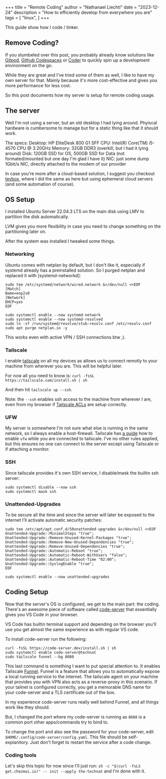 +++
title = "Remote Coding"
author = "Nathanael Liechti"
date = "2023-12-24"
description = "How to efficiently develop from everywhere you are"
tags = [
  "linux",
]
+++

This guide show how I code / tinker.

## Remove Coding?

If you stumbeled over this post, you probably already know solutions like [Gitpod](https://www.gitpod.io/), [Github Codespaces](https://github.com/features/codespaces) or [Coder](https://coder.com/) to quickly spin up a development environment on the go.

While they are great and I've tried some of them as well, I like to have my own server for that. Mainly because it's more cost-effective and gives you more performance for less cost.

So this post documents how my server is setup for remote coding usage.

## The server

Well I'm not using a server, but an old desktop I had lying around. Phyiscal hardware is cumbersome to manage but for a static thing like that it should work.

The specs:
Desktop: HP EliteDesk 800 G1 SFF
CPU: Intel(R) Core(TM) i5-4570 CPU @ 3.20GHz
Memory: 32GB DDR3 (overkill, but I had it lying around)
Disk: 120GB SSD for OS, 500GB SSD for Data (not formated/mounted but one day I'm glad I have it)
NIC: just some dump 1Gbit/s NIC, directly attached to the modem of our provider

In case you're more after a cloud-based solution, I suggest you checkout [tevbox](https://github.com/the-technat/tevbox), where I did the same as here but using ephemeral cloud servers (and some automation of course).

## OS Setup

I installed Ubuntu Server 22.04.3 LTS on the main disk using LMV to partition the disk automatically.

LVM gives you more flexibility in case you need to change something on the partitioning later on.

After the system was installed I tweaked some things.

### Networking

Ubuntu comes with netplan by default, but I don't like it, especially if systemd already has a preinstalled solution. So I purged netplan and replaced it with [systemd-networkd]:

```console
sudo tee /etc/systemd/network/wired.network &>/dev/null <<EOF
[Match]
Name=enp2s0
[Network]
DHCP=yes
EOF

sudo systemctl enable --now systemd-network
sudo systemctl enable --now systemd-resolved
sudo ln -sf /run/systemd/resolve/stub-resolv.conf /etc/resolv.conf
sudo apt purge netplan.io -y
```

This works even with active VPN / SSH connections btw ;).

### Tailscale

I enable [tailscale](https://tailscale.com) on all my devices as allows us to connect remotly to your machine from wherever you are. This will be helpful later.

For now all you need to know is: `curl -fsSL https://tailscale.com/install.sh | sh` 

And then hit `tailscale up --ssh`.

Note: the `--ssh` enables ssh access to the machine from wherever I are, even from my browser if [Tailscale ACLs](https://tailscale.com/kb/1018/acls) are setup correctly.

### UFW

My server is somewhere I'm not sure what else is running in the same network, so I always enable a host-firewall. Tailscale has [a guide](https://tailscale.com/kb/1077/secure-server-ubuntu-18-04) how to enable `ufw` while you are connected to tailscale. I've no other rules applied, but this ensures no one can connect to the server except using Tailscale or if attaching a monitor.

### SSH

Since tailscale provides it's own SSH service, I disable/mask the builtin ssh server:

```
sudo systemctl disable --now ssh
sudo systemctl mask ssh
```

### Unattended-Upgrades

To be secure all the time and since the server will later be exposed to the internet I'll activate automatic security patches:


```console
sudo tee /etc/apt/apt.conf.d/50unattended-upgrades &>/dev/null <<EOF
Unattended-Upgrade::MinimalSteps "true";
Unattended-Upgrade::Remove-Unused-Kernel-Packages "true";
Unattended-Upgrade::Remove-New-Unused-Dependencies "true";
Unattended-Upgrade::Remove-Unused-Dependencies "true";
Unattended-Upgrade::Automatic-Reboot "true";
Unattended-Upgrade::Automatic-Reboot-WithUsers "false";
Unattended-Upgrade::Automatic-Reboot-Time "02:00";
Unattended-Upgrade::SyslogEnable "true";
EOF

sudo systemctl enable --now unattended-upgrades
```

## Coding Setup

Now that the server's OS is configured, we get to the main part: the coding. There's an awesome piece of software called [code-server](https://github.com/coder/code-server) that essentially gives you VS Code in your browser.

VS Code has builtin terminal support and depending on the browser you'll use you get almost the same experience as with regular VS code.

To install code-server run the following:

```console
curl -fsSL https://code-server.dev/install.sh | sh
sudo systemctl enable code-server@technat
sudo tailscale funnel --bg 8080
```

This last command is something I want to put special attention to. It enables Tailscale [Funnel](https://tailscale.com/blog/introducing-tailscale-funnel). Funnel is a feature that allows you to automatically expose a local running service to the internet. The tailscale agent on your machine that provides you with VPN also acts as a reverse-proxy in this scenario. If your tailnet is configured correctly, you get a memorable DNS name for your code-server and a TLS certificate out of the box.

In my experience code-server runs really well behind Funnel, and all things work like they should.

But, I changed the port where my code-server is running as `8080` is a common port other apps/commands try to bind to.

To change the port and also see the password for your code-server, edit `$HOME/.config/code-server/config.yaml`. This file should be self-explanitory. Just don't forget to restart the service after a code change.

### Coding tools

Let's skip this topic for now since I'll just run: `sh -c "$(curl -fsLS get.chezmoi.io)" -- init --apply the-technat` and I'm done with it. 